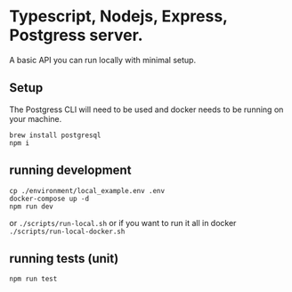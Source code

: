 # Typescript, Nodejs, Express, Postgress server.
A basic API you can run locally with minimal setup.

## Setup
The Postgress CLI will need to be used and docker needs to be running on your machine.

```
brew install postgresql
npm i
```

## running development
```
cp ./environment/local_example.env .env
docker-compose up -d
npm run dev
```
or
`./scripts/run-local.sh`
or if you want to run it all in docker
`./scripts/run-local-docker.sh`

## running tests (unit)
`npm run test`
